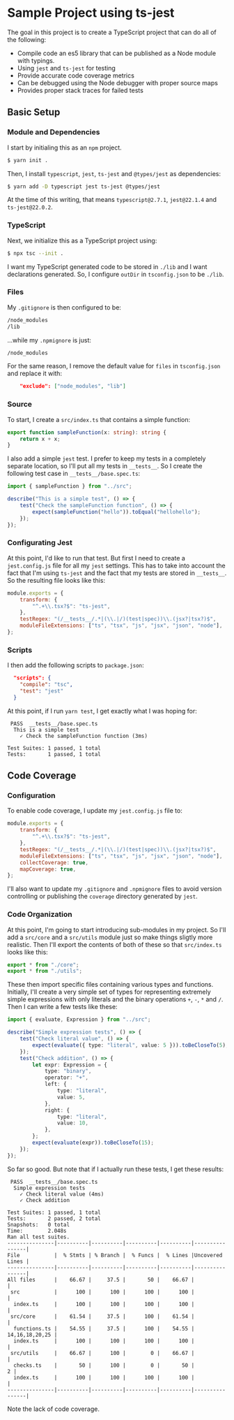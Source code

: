 # Sample Project using ts-jest

The goal in this project is to create a TypeScript project that can do all of the following:

* Compile code an es5 library that can be published as a Node module with typings.
* Using `jest` and `ts-jest` for testing
* Provide accurate code coverage metrics
* Can be debugged using the Node debugger with proper source maps
* Provides proper stack traces for failed tests

## Basic Setup

### Module and Dependencies

I start by initialing this as an `npm` project.

```sh
$ yarn init .
```

Then, I install `typescript`, `jest`, `ts-jest` and `@types/jest` as dependencies:

```sh
$ yarn add -D typescript jest ts-jest @types/jest
```

At the time of this writing, that means `typescript@2.7.1`, `jest@22.1.4` and `ts-jest@22.0.2`.

### TypeScript

Next, we initialize this as a TypeScript project using:

```sh
$ npx tsc --init .
```

I want my TypeScript generated code to be stored in `./lib` and I want declarations generated.
So, I configure `outDir` in `tsconfig.json` to be `./lib`.

### Files

My `.gitignore` is then configured to be:

```sh
/node_modules
/lib
```

...while my `.npmignore` is just:

```sh
/node_modules
```

For the same reason, I remove the default value for `files` in `tsconfig.json` and replace it with:

```json
    "exclude": ["node_modules", "lib"]
```

### Source

To start, I create a `src/index.ts` that contains a simple function:

```typescript
export function sampleFunction(x: string): string {
    return x + x;
}
```

I also add a simple `jest` test. I prefer to keep my tests in a completely separate
location, so I'll put all my tests in `__tests__`. So I create the following test case
in `__tests__/base.spec.ts`:

```typescript
import { sampleFunction } from "../src";

describe("This is a simple test", () => {
    test("Check the sampleFunction function", () => {
        expect(sampleFunction("hello")).toEqual("hellohello");
    });
});
```

### Configurating Jest

At this point, I'd like to run that test. But first I need to create a `jest.config.js`
file for all my `jest` settings. This has to take into account the fact that I'm using
`ts-jest` and the fact that my tests are stored in `__tests__`. So the resulting file
looks like this:

```js
module.exports = {
    transform: {
        "^.+\\.tsx?$": "ts-jest",
    },
    testRegex: "(/__tests__/.*|(\\.|/)(test|spec))\\.(jsx?|tsx?)$",
    moduleFileExtensions: ["ts", "tsx", "js", "jsx", "json", "node"],
};
```

### Scripts

I then add the following scripts to `package.json`:

```json
  "scripts": {
    "compile": "tsc",
    "test": "jest"
  }
```

At this point, if I run `yarn test`, I get exactly what I was hoping for:

```
 PASS  __tests__/base.spec.ts
  This is a simple test
    ✓ Check the sampleFunction function (3ms)

Test Suites: 1 passed, 1 total
Tests:       1 passed, 1 total
```

## Code Coverage

### Configuration

To enable code coverage, I update my `jest.config.js` file to:

```js
module.exports = {
    transform: {
        "^.+\\.tsx?$": "ts-jest",
    },
    testRegex: "(/__tests__/.*|(\\.|/)(test|spec))\\.(jsx?|tsx?)$",
    moduleFileExtensions: ["ts", "tsx", "js", "jsx", "json", "node"],
    collectCoverage: true,
    mapCoverage: true,
};
```

I'll also want to update my `.gitignore` and `.npmignore` files to avoid version
controlling or publishing the `coverage` directory generated by `jest`.

### Code Organization

At this point, I'm going to start introducing sub-modules in my project. So I'll add a
`src/core` and a `src/utils` module just so make things sligtly more realistic. Then I'll
export the contents of both of these so that `src/index.ts` looks like this:

```typescript
export * from "./core";
export * from "./utils";
```

These then import specific files containing various types and functions. Initially, I'll
create a very simple set of types for representing extremely simple expressions with only
literals and the binary operations `+`, `-`, `*` and `/`. Then I can write a few tests
like these:

```typescript
import { evaluate, Expression } from "../src";

describe("Simple expression tests", () => {
    test("Check literal value", () => {
        expect(evaluate({ type: "literal", value: 5 })).toBeCloseTo(5);
    });
    test("Check addition", () => {
        let expr: Expression = {
            type: "binary",
            operator: "+",
            left: {
                type: "literal",
                value: 5,
            },
            right: {
                type: "literal",
                value: 10,
            },
        };
        expect(evaluate(expr)).toBeCloseTo(15);
    });
});
```

So far so good. But note that if I actually run these tests, I get these results:

```
 PASS  __tests__/base.spec.ts
  Simple expression tests
    ✓ Check literal value (4ms)
    ✓ Check addition

Test Suites: 1 passed, 1 total
Tests:       2 passed, 2 total
Snapshots:   0 total
Time:        2.048s
Ran all test suites.
---------------|----------|----------|----------|----------|----------------|
File           |  % Stmts | % Branch |  % Funcs |  % Lines |Uncovered Lines |
---------------|----------|----------|----------|----------|----------------|
All files      |    66.67 |     37.5 |       50 |    66.67 |                |
 src           |      100 |      100 |      100 |      100 |                |
  index.ts     |      100 |      100 |      100 |      100 |                |
 src/core      |    61.54 |     37.5 |      100 |    61.54 |                |
  functions.ts |    54.55 |     37.5 |      100 |    54.55 | 14,16,18,20,25 |
  index.ts     |      100 |      100 |      100 |      100 |                |
 src/utils     |    66.67 |      100 |        0 |    66.67 |                |
  checks.ts    |       50 |      100 |        0 |       50 |              2 |
  index.ts     |      100 |      100 |      100 |      100 |                |
---------------|----------|----------|----------|----------|----------------|
```

Note the lack of code coverage.

